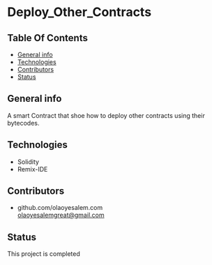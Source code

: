 # Deploy_Other_Contracts

## **Table Of Contents**

* [General info](#general-info)
* [Technologies](#technologies)
* [Contributors](#contributors)
* [Status](#status)

## General info
A smart Contract that shoe how to deploy other contracts using their bytecodes.

## Technologies
* Solidity
* Remix-IDE


## Contributors

* github.com/olaoyesalem.com
<br>  olaoyesalemgreat@gmail.com



## Status
This project is completed





